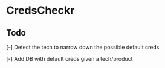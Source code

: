 # CredsCheckr

## Todo

[-] Detect the tech to narrow down the possible default creds

[-] Add DB with default creds given a tech/product
